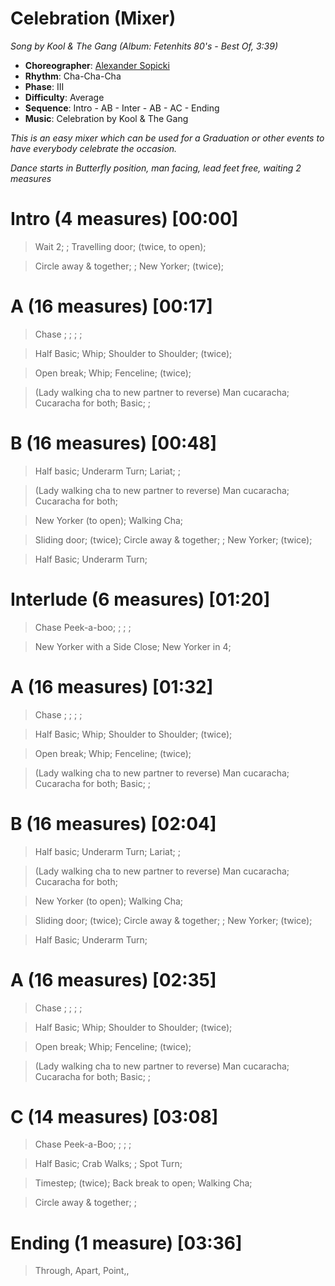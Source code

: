# Celebration (Mixer)
*Song by Kool & The Gang (Album: Fetenhits 80's - Best Of, 3:39)*

* **Choreographer**: [Alexander Sopicki](mailto:cuesheets@gmx.net "cuesheets@gmx.net")
* **Rhythm**: Cha-Cha-Cha
* **Phase**: III
* **Difficulty**: Average
* **Sequence**: Intro - AB - Inter - AB - AC - Ending
* **Music**: Celebration by Kool & The Gang

*This is an easy mixer which can be used for a Graduation or other events to have everybody celebrate the occasion.*

*Dance starts in Butterfly position, man facing, lead feet free, waiting 2 measures*

# Intro (4 measures) [00:00]

> Wait 2; ; Travelling door; (twice, to open);

> Circle away & together; ; New Yorker; (twice);

# A (16 measures) [00:17]

> Chase ; ; ; ;

> Half Basic; Whip; Shoulder to Shoulder; (twice);

> Open break; Whip; Fenceline; (twice);

> (Lady walking cha to new partner to reverse) Man cucaracha; Cucaracha for both; Basic; ;

# B (16 measures) [00:48]

> Half basic; Underarm Turn; Lariat; ; 

> (Lady walking cha to new partner to reverse) Man cucaracha; Cucaracha for both;

> New Yorker (to open); Walking Cha;

> Sliding door; (twice); Circle away & together; ; New Yorker; (twice);

> Half Basic; Underarm Turn;

# Interlude (6 measures) [01:20]

> Chase Peek-a-boo; ; ; ;

> New Yorker with a Side Close; New Yorker in 4; 

# A (16 measures) [01:32]

> Chase ; ; ; ;

> Half Basic; Whip; Shoulder to Shoulder; (twice);

> Open break; Whip; Fenceline; (twice);

> (Lady walking cha to new partner to reverse) Man cucaracha; Cucaracha for both; Basic; ;

# B (16 measures) [02:04]

> Half basic; Underarm Turn; Lariat; ; 

> (Lady walking cha to new partner to reverse) Man cucaracha; Cucaracha for both;

> New Yorker (to open); Walking Cha;

> Sliding door; (twice); Circle away & together; ; New Yorker; (twice);

> Half Basic; Underarm Turn;

# A (16 measures) [02:35]

> Chase ; ; ; ;

> Half Basic; Whip; Shoulder to Shoulder; (twice);

> Open break; Whip; Fenceline; (twice);

> (Lady walking cha to new partner to reverse) Man cucaracha; Cucaracha for both; Basic; ;

# C (14 measures) [03:08]

> Chase Peek-a-Boo; ; ; ;

> Half Basic; Crab Walks; ; Spot Turn;

> Timestep; (twice); Back break to open; Walking Cha;

> Circle away & together; ;

# Ending (1 measure) [03:36]

> Through, Apart, Point,,